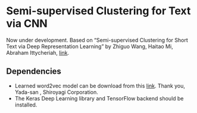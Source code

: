 # Semi-supervised Clustering for Text via CNN

Now under development.
Based on “Semi-supervised Clustering for Short Text via Deep Representation Learning” by Zhiguo Wang, Haitao Mi, Abraham Ittycheriah, [link](https://arxiv.org/pdf/1602.06797.pdf).

## Dependencies

* Learned word2vec model can be download from this [link](http://aial.shiroyagi.co.jp/2017/02/japanese-word2vec-model-builder/). Thank you, Yada-san , Shiroyagi Corporation.
* The Keras Deep Learning library and TensorFlow backend should be installed.